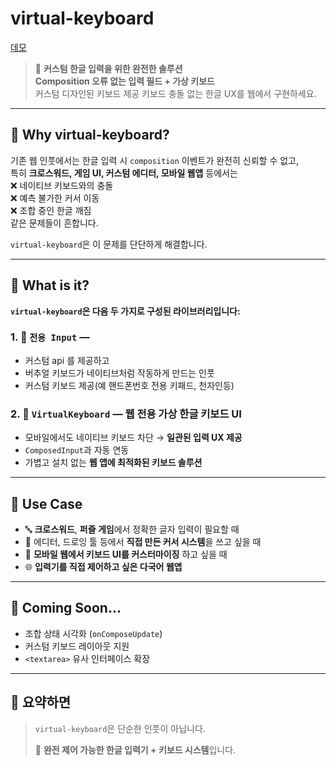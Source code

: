 # virtual-keyboard

[데모](https://composed-input-y46p.vercel.app/)

> 🧩 **커스텀 한글 입력을 위한 완전한 솔루션**  
> **Composition 오류 없는 입력 필드 + 가상 키보드**  
> 커스텀 디자인된 키보드 제공
> 키보드 충돌 없는 한글 UX를 웹에서 구현하세요.

---

## 🥁 Why virtual-keyboard?

기존 웹 인풋에서는 한글 입력 시 `composition` 이벤트가 완전히 신뢰할 수 없고,  
특히 **크로스워드, 게임 UI, 커스텀 에디터, 모바일 웹앱** 등에서는  
❌ 네이티브 키보드와의 충돌  
❌ 예측 불가한 커서 이동  
❌ 조합 중인 한글 깨짐  
같은 문제들이 흔합니다.

`virtual-keyboard`은 이 문제를 단단하게 해결합니다.

---

## 🧩 What is it?

**`virtual-keyboard`은 다음 두 가지로 구성된 라이브러리입니다:**

### 1. 🧠 `전용 Input` —

- 커스텀 api 를 제공하고
- 버추얼 키보드가 네이티브처럼 작동하게 만드는 인풋
- 커스텀 키보드 제공(예 핸드폰번호 전용 키패드, 천자인등)

### 2. 🎹 `VirtualKeyboard` — 웹 전용 **가상 한글 키보드 UI**

- 모바일에서도 네이티브 키보드 차단 → **일관된 입력 UX 제공**
- `ComposedInput`과 자동 연동
- 가볍고 설치 없는 **웹 앱에 최적화된 키보드 솔루션**

---

## 🎯 Use Case

- 🔤 **크로스워드**, **퍼즐 게임**에서 정확한 글자 입력이 필요할 때
- 🧱 에디터, 드로잉 툴 등에서 **직접 만든 커서 시스템**을 쓰고 싶을 때
- 📱 **모바일 웹에서 키보드 UI를 커스터마이징** 하고 싶을 때
- 🌐 **입력기를 직접 제어하고 싶은 다국어 웹앱**

---

## 🚧 Coming Soon...

- 조합 상태 시각화 (`onComposeUpdate`)
- 커스텀 키보드 레이아웃 지원
- `<textarea>` 유사 인터페이스 확장

---

## 📌 요약하면

> `virtual-keyboard`은 단순한 인풋이 아닙니다.
>
> 🧩 **완전 제어 가능한 한글 입력기 + 키보드 시스템**입니다.
